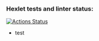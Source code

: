 ### Hexlet tests and linter status:
[![Actions Status](https://github.com/olykorotkevich/layout-designer-project-lvl1/workflows/hexlet-check/badge.svg)](https://github.com/olykorotkevich/layout-designer-project-lvl1/actions)

* test